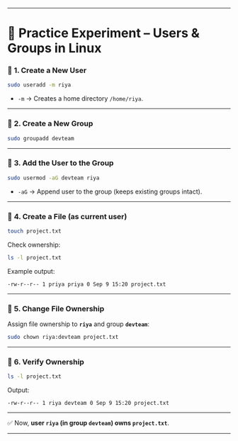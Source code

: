 

---

# 🧪 Practice Experiment – Users & Groups in Linux

### 🔹 **1. Create a New User**

```bash
sudo useradd -m riya
```

* `-m` → Creates a home directory `/home/riya`.

---

### 🔹 **2. Create a New Group**

```bash
sudo groupadd devteam
```

---

### 🔹 **3. Add the User to the Group**

```bash
sudo usermod -aG devteam riya
```

* `-aG` → Append user to the group (keeps existing groups intact).

---

### 🔹 **4. Create a File (as current user)**

```bash
touch project.txt
```

Check ownership:

```bash
ls -l project.txt
```

Example output:

```
-rw-r--r-- 1 priya priya 0 Sep 9 15:20 project.txt
```

---

### 🔹 **5. Change File Ownership**

Assign file ownership to **`riya`** and group **`devteam`**:

```bash
sudo chown riya:devteam project.txt
```

---

### 🔹 **6. Verify Ownership**

```bash
ls -l project.txt
```

Output:

```
-rw-r--r-- 1 riya devteam 0 Sep 9 15:20 project.txt
```

---

✅ Now, **user `riya` (in group `devteam`) owns `project.txt`**.

---


